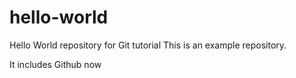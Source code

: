# hello-world
Hello World repository for Git tutorial
This is an example repository.

It includes Github now
